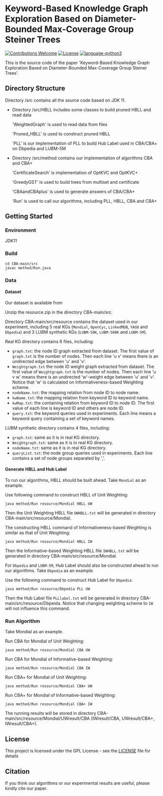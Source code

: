 # Keyword-Based Knowledge Graph Exploration Based on Diameter-Bounded Max-Coverage Group Steiner Trees

[![Contributions Welcome](https://img.shields.io/badge/Contributions-Welcome-brightgreen.svg?style=flat-square)](https://github.com/nju-websoft/OpenEA/issues)
[![License](https://img.shields.io/badge/License-Apache-lightgrey.svg?style=flat-square)](https://github.com/nju-websoft/OpenEA/blob/master/LICENSE)
[![language-python3](https://img.shields.io/badge/Language-Java-yellow.svg?style=flat-square)](https://www.python.org/)

This is the source code of the paper 'Keyword-Based Knowledge Graph Exploration Based on Diameter-Bounded Max-Coverage Group Steiner Trees'.

## Directory Structure

Directory /src contains all the source code based on JDK 11.

- Directory /src/HBLL includes some classes to build pruned HBLL and read data

  'WeightedGraph' is used to read data from files

  'Pruned_HBLL' is used to construct pruned HBLL

  'PLL' is our implementation of PLL to build Hub Label used in CBA/CBA+ on Dbpedia and LUBM-5M 

- Directory /src/method contains our implementation of algorithms CBA and CBA+

  'CertificateSearch' is implementation of OptKVC and OptKVC+

  'GreedyGST' is used to build trees from multiset and certificate

  'CBAandCBAplus' is used to generate answers of CBA/CBA+

  'Run' is used to call our algorithms, including PLL, HBLL, CBA and CBA+

## Getting Started

### Environment

JDK11

### Build

```shell
cd CBA-main/src
javac method/Run.java
```

### Data

#### Dataset

Our dataset is available from 

Unzip the resource.zip in the directory CBA-main/src.

Directory CBA-main/src/resource contains the dataset used in our experiment, including 5 real KGs (`Mondial`, `OpenCyc`, `LinkedMDB`, `YAGO` and `Dbpedia`) and 3 LUBM synthetic KGs (`LUBM-50K`, `LUBM-500K` and `LUBM-5M`).

Real KG directory contains 6 files, including:

- `graph.txt`: the node ID graph extracted from dataset. The first value of `graph.txt` is the number of nodes. Then each line 'u    v' means there is an undirected edge between 'u' and 'v'.
- `Weightgraph.txt` the node ID weight graph extracted from dataset.  The first value of `Weightgraph.txt` is the number of nodes. Then each line 'u    v    w' means there is an undirected 'w'-weight edge between 'u' and 'v'. Notice that 'w' is calculated on Informativeness-based Weighting scheme.
- `nodeName.txt`: the mapping relation from node ID to node name.
- `kwName.txt`: the mapping relation from keyword ID to keyword name.
- `kwMap.txt`: the containing relation from keyword ID to node ID. The first value of each line is keyword ID and others are node ID.
- `query.txt`: the keyword queries used in experiments. Each line means a keyword query containing a set of keyword names.

LUBM synthetic directory contains 4 files, including:

- `graph.txt`: same as it is in real KG directory.
- `Weightgraph.txt`: same as it is in real KG directory.
- `nodeName.txt`: same as it is in real KG directory.
- `queryList.txt`: the node group queries used in experiments. Each line contains a set of node groups separated by ','.

#### Generate HBLL and Hub Label

To run our algorithms, HBLL should be built ahead. Take  `Mondial`  as an example. 

Use following command to construct HBLL of Unit Weighting:

```shell
java method/Run resource/Mondial HBLL UW
```

Then the Unit Weighting HBLL file `UWHBLL.txt` will be generated in directory CBA-main/src/resource/Mondial.

The constructing HBLL command of Informativeness-based Weighting is similar as that of Unit Weighting:

```shell
java method/Run resource/Mondial HBLL IW
```

Then the Informative-based Weighting HBLL file `IWHBLL.txt` will be generated in directory CBA-main/src/resource/Mondial.

For `Dbpedia` and `LUBM-5M`, Hub Label should also be constructed ahead to run our algorithms.  Take `Dbpedia` as an example.

Use the following command to construct Hub Label for `Dbpedia`:

```shell
java method/Run resource/Dbpedia PLL UW
```

Then the Hub Label file `PLLlabel.txt`  will be generated in directory CBA-main/src/resource/Dbpeida. Notice that changing weighting scheme  to `IW` will not influence this command.

### Run Algorithm

Take Mondial as an example.

Run CBA for Mondial of Unit Weighting:

```shell
java method/Run resource/Mondial CBA UW
```

Run CBA for Mondial of Informative-based Weighting:

```shell
java method/Run resource/Mondial CBA IW
```

Run CBA+ for Mondial of Unit Weighting:

```shell
java method/Run resource/Mondial CBA+ UW
```

Run CBA+ for Mondial of Informative-based Weighting:

```shell
java method/Run resource/Mondial CBA+ IW
```

The running results will be stored in directory CBA-main/src/resource/Mondial/UWresult/CBA (IWresult/CBA, UWresult/CBA+, IWresult/CBA+).

## License

This project is licensed under the GPL License - see the [LICENSE](LICENSE) file for details

## Citation

If you think our algorithms or our experimental results are useful, please kindly cite our paper.